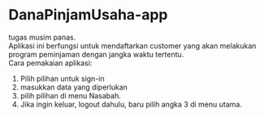 # DanaPinjamUsaha-app

tugas musim panas.
<br />
Aplikasi ini berfungsi untuk mendaftarkan customer yang akan melakukan program peminjaman dengan jangka waktu tertentu.
<br />
Cara pemakaian aplikasi: <br />
1. Pilih pilihan untuk sign-in<br />
2. masukkan data yang diperlukan<br />
3. pilih pilihan di menu Nasabah.<br />
4. Jika ingin keluar, logout dahulu, baru pilih angka 3 di menu utama.
